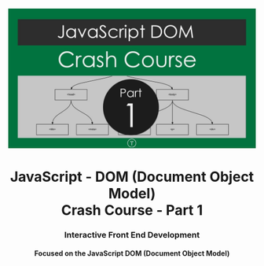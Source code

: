 <h1 align="center">
<br>
  <img src="assets/img/js-dom-pt1.jpg" width="600">
  <br>
    <br>
  JavaScript - DOM (Document Object Model)<br> Crash Course - Part 1
  <br>
</h1>

<h3 align="center">Interactive Front End Development</h3>

<h4 align="center">Focused on the JavaScript DOM (Document Object Model)</h4>